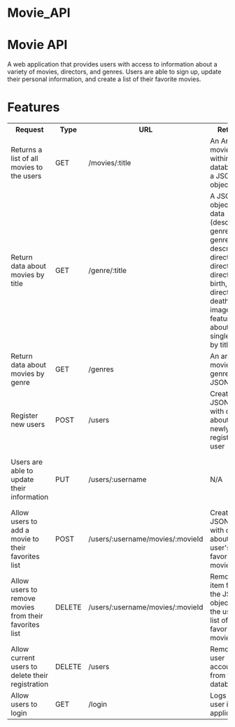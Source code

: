 # Movie_API
 
<h1>Movie API</h1>
    <p>A web application that provides users with access to information about a variety of movies, directors, and genres. Users are able to sign up, update their personal information, and create a list of their favorite movies.
    </p>
  <h1>Features</h1>
  <table>
    <tr>
      <th>Request</th>
      <th>Type</th>
      <th>URL</th>
      <th>Returns</th>
      <th>Example</th>
      <th>Message</th>
    </tr>
    <tr>
      <td>Returns a list of all movies to the users</td>
      <td>GET</td>
      <td>/movies/:title</td>
      <td>An Array of movies within the database as a JSON object</td>
      <td>N/A</td>
      <td>N/A</td>
    </tr>
    <tr>
      <td>Return data about movies by title</td>
      <td>GET</td>
      <td>/genre/:title</td>
      <td>A JSON object with data (description, genre, genre description, director, director bio, director birth, director death, imagepath, featured) about a single movie by title</td>
      <td>Example</td>
      <td>N/A</td>
    </tr>
    <tr>
      <td>Return data about movies by genre</td>
      <td>GET</td>
      <td>/genres</td>
      <td>An array of movies by genre as a JSON object</td>
      <td>N/A</td>
      <td>N/A</td>
    </tr>
    <tr>
      <td>Register new users</td>
      <td>POST</td>
      <td>/users</td>
      <td>Create a JSON object with data about a newly registered user</td>
      <td>{ name: "John Doe" username: "johndoe123" email: "johndoe@example.com" password: "abcd123"  birthday: "01/01/01" }</td>
      <td>New User has been registered</td>
    </tr>
    <tr>
      <td>Users are able to update their information</td>
      <td>PUT</td>
      <td>/users/:username</td>
      <td>N/A</td>
      <td>{ name: "John Doe" username: "johndoe123" email: "johndoe@example.com" password: "efgh456"  birthday: "01/01/01" }</td>
      <td>User information has been updated</td>
    </tr>
    <tr>
      <td>Allow users to add a movie to their favorites list</td>
      <td>POST</td>
      <td>/users/:username/movies/:movieId</td>
      <td>Create a JSON object with data about a user's favorite movies</td>
      <td>N/A</td>
      <td>Movie has been added to user favorites</td>
    </tr>
    <tr>
      <td>Allow users to remove movies from their favorites list</td>
      <td>DELETE</td>
      <td>/users/:username/movies/:movieId</td>
      <td>Removes an item from the JSON object with the user's list of favorite movies</td>
      <td>N/A</td>
      <td>Movie has been removed from favorites</td>
    </tr>
    <tr>
      <td>Allow current users to delete their registration</td>
      <td>DELETE</td>
      <td>/users</td>
      <td>Removes a user account from the database</td>
      <td>N/A</td>
      <td>Your account was successfully deleted</td>
    </tr>
    <tr>
      <td>
        Allow users to login
      </td>
      <td>GET</td>
      <td>/login</td>
      <td>Logs the user into the application</td>
      <td>N/A</td>
      <td>N/A</td>
    </tr>
  </table>
